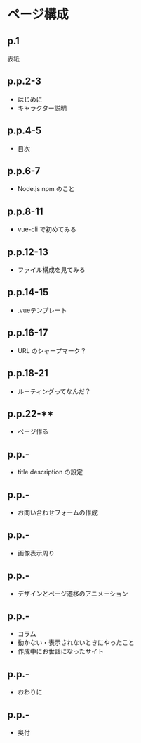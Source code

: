 # ページ構成

## p.1
表紙

## p.p.2-3

- はじめに
- キャラクター説明

## p.p.4-5

- 目次

## p.p.6-7

- Node.js npm のこと

## p.p.8-11

- vue-cli で初めてみる

## p.p.12-13

- ファイル構成を見てみる

## p.p.14-15

- .vueテンプレート

## p.p.16-17

- URL のシャープマーク？

## p.p.18-21

- ルーティングってなんだ？

## p.p.22-**

- ページ作る

## p.p.**-**

- title description の設定

## p.p.**-**

- お問い合わせフォームの作成

## p.p.**-**

- 画像表示周り

## p.p.**-**

- デザインとページ遷移のアニメーション

## p.p.**-**

- コラム
 - 動かない・表示されないときにやったこと
 - 作成中にお世話になったサイト

## p.p.**-**

- おわりに

## p.p.**-**

- 奥付
